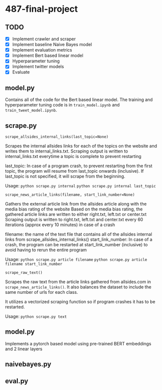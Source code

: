 # 487-final-project

## TODO
- [X] Implement crawler and scraper  
- [X] Implement baseline Naive Bayes model  
- [X] Implement evaluation metrics  
- [X] Implement Bert based linear model 
- [X] Hyperparameter tuning
- [X] Implement twitter models
- [X] Evaluate

## model.py

Contains all of the code for the Bert based linear model. The training and hyperparameter tuning code is in ```train_model.ipynb``` and ```train_tweet_model.ipynb```.

## scrape.py

```
scrape_allsides_internal_links(last_topic=None)
```
Scrapes the internal allsides links for each of the topics on the website and writes them to internal_links.txt. Scraping output is written to internal_links.txt everytime a topic is complete to prevent restarting

last_topic: In case of a program crash, to prevent restarting from the first topic, the program will resume from last_topic onwards (inclusive). If last_topic is not specified, it will scrape from the beginning.

Usage:
```python scrape.py internal```
```python scrape.py internal last_topic```


```
scrape_news_article_links(filename, start_link_number=None)
```

Gathers the external article link from the allsides article along with the media bias rating of the website 
Based on the media bias rating, the gathered article links are written to either right.txt, left.txt or center.txt
Scraping output is written to right.txt, left.txt and center.txt every 60 iterations (approx every 10 minutes) in case of a crash

filename: the name of the text file that contains all of the allsides internal links from scrape_allsides_internal_links()
start_link_number: In case of a crash, the program can be restarted at start_link_number (inclusive) to avoid having to rerun the entire program

Usage:
```python scrape.py article filename```
```python scrape.py article filename start_link_number```


```
scrape_raw_text()
```
Scrapes the raw text from the article links gathered from allsides.com in ```scrape_news_article_links()```. It also balances the dataset to include the same number of urls for each class.

It utilizes a vectorized scraping function so if program crashes it has to be restarted.  

Usage:
```python scrape.py text```

## model.py
Implements a pytorch based model using pre-trained BERT embeddings and 2 linear layers

## naivebayes.py

## eval.py



